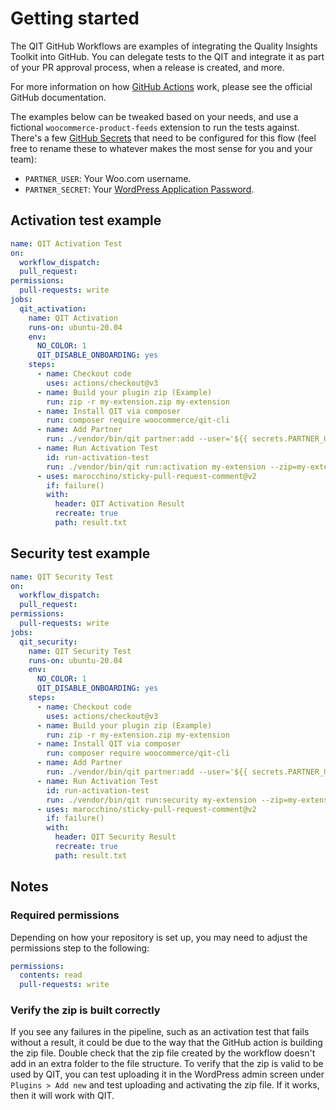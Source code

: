 # Getting started

The QIT GitHub Workflows are examples of integrating the Quality Insights Toolkit into GitHub. You can delegate tests to the QIT and integrate it as part of your PR approval process, when a release is created, and more.

For more information on how [GitHub Actions](https://docs.github.com/en/actions) work, please see the official GitHub documentation.

The examples below can be tweaked based on your needs, and use a fictional `woocommerce-product-feeds` extension to run the tests against. There's a few [GitHub Secrets](https://docs.github.com/en/actions/security-guides/encrypted-secrets) that need to be configured for this flow (feel free to rename these to whatever makes the most sense for you and your team):

- `PARTNER_USER`: Your Woo.com username.
- `PARTNER_SECRET`: Your [WordPress Application Password](https://make.wordpress.org/core/2020/11/05/application-passwords-integration-guide/).

## Activation test example

```yaml
name: QIT Activation Test
on:
  workflow_dispatch:
  pull_request:
permissions:
  pull-requests: write
jobs:
  qit_activation:
    name: QIT Activation
    runs-on: ubuntu-20.04
    env:
      NO_COLOR: 1
      QIT_DISABLE_ONBOARDING: yes
    steps:
      - name: Checkout code
        uses: actions/checkout@v3
      - name: Build your plugin zip (Example)
        run: zip -r my-extension.zip my-extension
      - name: Install QIT via composer
        run: composer require woocommerce/qit-cli
      - name: Add Partner
        run: ./vendor/bin/qit partner:add --user='${{ secrets.PARTNER_USER }}' --application_password='${{ secrets.PARTNER_SECRET }}'
      - name: Run Activation Test
        id: run-activation-test
        run: ./vendor/bin/qit run:activation my-extension --zip=my-extension.zip --wait > result.txt
      - uses: marocchino/sticky-pull-request-comment@v2
        if: failure()
        with:
          header: QIT Activation Result
          recreate: true
          path: result.txt
```

## Security test example

```yaml
name: QIT Security Test
on:
  workflow_dispatch:
  pull_request:
permissions:
  pull-requests: write
jobs:
  qit_security:
    name: QIT Security Test
    runs-on: ubuntu-20.04
    env:
      NO_COLOR: 1
      QIT_DISABLE_ONBOARDING: yes
    steps:
      - name: Checkout code
        uses: actions/checkout@v3
      - name: Build your plugin zip (Example)
        run: zip -r my-extension.zip my-extension
      - name: Install QIT via composer
        run: composer require woocommerce/qit-cli
      - name: Add Partner
        run: ./vendor/bin/qit partner:add --user='${{ secrets.PARTNER_USER }}' --application_password='${{ secrets.PARTNER_SECRET }}'
      - name: Run Activation Test
        id: run-activation-test
        run: ./vendor/bin/qit run:security my-extension --zip=my-extension.zip --wait > result.txt
      - uses: marocchino/sticky-pull-request-comment@v2
        if: failure()
        with:
          header: QIT Security Result
          recreate: true
          path: result.txt
```

## Notes

### Required permissions

Depending on how your repository is set up, you may need to adjust the permissions step to the following:

```yaml
permissions:
  contents: read
  pull-requests: write
```

### Verify the zip is built correctly

If you see any failures in the pipeline, such as an activation test that fails without a result, it could be due to the way that the GitHub action is building the zip file. Double check that the zip file created by the workflow doesn't add in an extra folder to the file structure. To verify that the zip is valid to be used by QIT, you can test uploading it in the WordPress admin screen under `Plugins > Add new` and test uploading and activating the zip file. If it works, then it will work with QIT.
